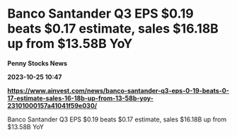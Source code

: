 # Banco Santander Q3 EPS $0.19 beats $0.17 estimate, sales $16.18B up from $13.58B YoY
**Penny Stocks News**

**2023-10-25 10:47**

**https://www.ainvest.com/news/banco-santander-q3-eps-0-19-beats-0-17-estimate-sales-16-18b-up-from-13-58b-yoy-23101000157a41041f59e030/**

Banco Santander Q3 EPS $0.19 beats $0.17 estimate, sales $16.18B up from $13.58B YoY